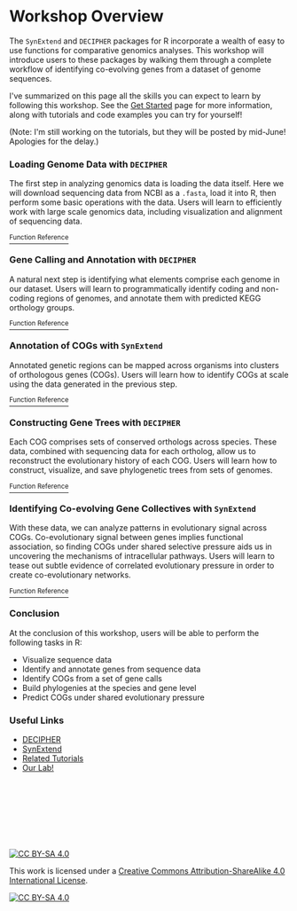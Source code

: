 # Workshop Overview

The `SynExtend` and `DECIPHER` packages for R incorporate a wealth of easy to use functions for comparative genomics analyses. This workshop will introduce users to these packages by walking them through a complete workflow of identifying co-evolving genes from a dataset of genome sequences. 

I've summarized on this page all the skills you can expect to learn by following this workshop. See the [Get Started](https://www.ahl27.com/CompGenomicsBioc2022/articles/Overview.html) page for more information, along with tutorials and code examples you can try for yourself! 

(Note: I'm still working on the tutorials, but they will be posted by mid-June! Apologies for the delay.)

### Loading Genome Data with `DECIPHER`

The first step in analyzing genomics data is loading the data itself. Here we will download sequencing data from NCBI as a `.fasta`, load it into R, then perform some basic operations with the data. Users will learn to efficiently work with large scale genomics data, including visualization and alignment of sequencing data. 

[<sup>Function Reference</sup>](https://www.ahl27.com/CompGenomicsBioc2022/reference/index.html#loading-genome-data)

### Gene Calling and Annotation with `DECIPHER`

A natural next step is identifying what elements comprise each genome in our dataset. Users will learn to programmatically identify coding and non-coding regions of genomes, and annotate them with predicted KEGG orthology groups. 

[<sup>Function Reference</sup>](https://www.ahl27.com/CompGenomicsBioc2022/reference/index.html#gene-calling-and-annotation)

### Annotation of COGs with `SynExtend`

Annotated genetic regions can be mapped across organisms into clusters of orthologous genes (COGs). Users will learn how to identify COGs at scale using the data generated in the previous step. 

[<sup>Function Reference</sup>](https://www.ahl27.com/CompGenomicsBioc2022/reference/index.html#constructing-cogs)

### Constructing Gene Trees with `DECIPHER`

Each COG comprises sets of conserved orthologs across species. These data, combined with sequencing data for each ortholog, allow us to reconstruct the evolutionary history of each COG. Users will learn how to construct, visualize, and save phylogenetic trees from sets of genomes. 

[<sup>Function Reference</sup>](https://www.ahl27.com/CompGenomicsBioc2022/reference/index.html#constructing-phylogenies)

### Identifying Co-evolving Gene Collectives with `SynExtend`

With these data, we can analyze patterns in evolutionary signal across COGs. Co-evolutionary signal between genes implies functional association, so finding COGs under shared selective pressure aids us in uncovering the mechanisms of intracellular pathways. Users will learn to tease out subtle evidence of correlated evolutionary pressure in order to create co-evolutionary networks. 

[<sup>Function Reference</sup>](https://www.ahl27.com/CompGenomicsBioc2022/reference/index.html#finding-co-evolving-gene-collectives)


### Conclusion

At the conclusion of this workshop, users will be able to perform the following tasks in R:

* Visualize sequence data
* Identify and annotate genes from sequence data
* Identify COGs from a set of gene calls
* Build phylogenies at the species and gene level
* Predict COGs under shared evolutionary pressure

### Useful Links
* [DECIPHER](http://bioconductor.org/packages/release/bioc/html/DECIPHER.html)
* [SynExtend](http://bioconductor.org/packages/release/bioc/html/SynExtend.html)
* [Related Tutorials](http://www2.decipher.codes/Tutorials.html)
* [Our Lab!](https://www.wrightlabscience.com/p/index.html)


&nbsp;

&nbsp;

&nbsp;

&nbsp;



[![CC BY-SA 4.0][cc-by-sa-shield]][cc-by-sa]

This work is licensed under a
[Creative Commons Attribution-ShareAlike 4.0 International License][cc-by-sa].

[![CC BY-SA 4.0][cc-by-sa-image]][cc-by-sa]

[cc-by-sa]: http://creativecommons.org/licenses/by-sa/4.0/
[cc-by-sa-image]: https://licensebuttons.net/l/by-sa/4.0/88x31.png
[cc-by-sa-shield]: https://img.shields.io/badge/License-CC%20BY--SA%204.0-lightgrey.svg
